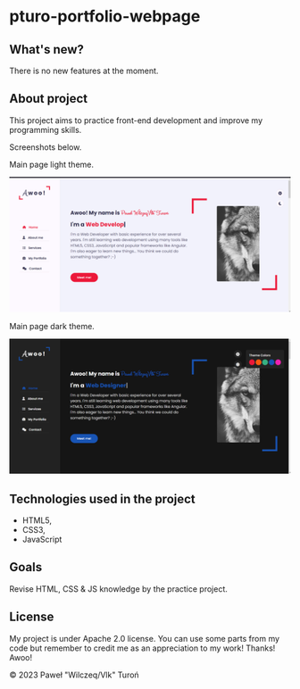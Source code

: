 # pturo-portfolio-webpage

## What's new?

There is no new features at the moment.

## About project

This project aims to practice front-end development and improve my programming skills.

Screenshots below.

Main page light theme.

![screen_1](images/screenshots/screen01.png)

Main page dark theme.

![screen_2](images/screenshots/screen02.png)


## Technologies used in the project

- HTML5,
- CSS3,
- JavaScript

## Goals

Revise HTML, CSS & JS knowledge by the practice project.

## License

My project is under Apache 2.0 license. You can use some parts from my code but remember to credit me as an appreciation to my work! Thanks! Awoo!

© 2023 Paweł "Wilczeq/Vlk" Turoń
